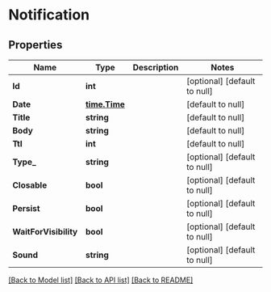 # Notification

## Properties
Name | Type | Description | Notes
------------ | ------------- | ------------- | -------------
**Id** | **int** |  | [optional] [default to null]
**Date** | [**time.Time**](time.Time.md) |  | [default to null]
**Title** | **string** |  | [default to null]
**Body** | **string** |  | [default to null]
**Ttl** | **int** |  | [default to null]
**Type_** | **string** |  | [optional] [default to null]
**Closable** | **bool** |  | [optional] [default to null]
**Persist** | **bool** |  | [optional] [default to null]
**WaitForVisibility** | **bool** |  | [optional] [default to null]
**Sound** | **string** |  | [optional] [default to null]

[[Back to Model list]](../README.md#documentation-for-models) [[Back to API list]](../README.md#documentation-for-api-endpoints) [[Back to README]](../README.md)


